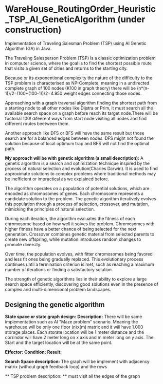 # WareHouse_RoutingOrder_Heuristic_TSP_AI_GeneticAlgorithm (under construction)
Implementation of Traveling Salesman Problem (TSP) using AI Genetic Algorithm (GA) in Java.

The Traveling Salesperson Problem (TSP) is a classic optimization problem in computer science, where the goal is to find the shortest possible route that visits a given set of cities and returns to the starting city.

  Because or its exponentional complexity the nature of the difficulty to the TSP problem is characterised as NP-Complete, meaning in a undirected complete graph of 100 nodes (K100 in graph theory) there will be (n*(n-1))/2=(100*(100-1))/2=4.950 weight edges connecting those nodes.

  Approaching with a  graph traversal algorithm finding the shortest path from a starting node to all other nodes like Dijstra or Prim, it must search all the available search space on a graph before reach its target node.There will be fuctorial 100! difeerent ways from start node visiting all nodes and find different routes beetween them.
  
  Another approach like DFS or BFS will have the same result but those search are for a balanced edges between nodes. DFS might not found the solution because of local optimum trap and BFS will not find the optimal path.

 **My approach will be with genetic algorithm (a small description):**
A genetic algorithm is a search and optimization technique inspired by the process of natural selection and evolution(Charles Darwin). It is used to find approximate solutions to complex problems where traditional methods may be inefficient or impractical as we explained before.

  The algorithm operates on a population of potential solutions, which are encoded as chromosomes of genes. Each chromosome represents a candidate solution to the problem. The genetic algorithm iteratively evolves this population through a process of selection, crossover, and mutation, mimicking the principles of natural selection.

  During each iteration, the algorithm evaluates the fitness of each chromosome based on how well it solves the problem. Chromosomes with higher fitness have a better chance of being selected for the next generation. Crossover combines genetic material from selected parents to create new offspring, while mutation introduces random changes to promote diversity.
  
  Over time, the population evolves, with fitter chromosomes being favored and less fit ones being gradually replaced. This evolutionary process continues until a termination criterion is met, such as reaching a maximum number of iterations or finding a satisfactory solution.
  
  The strength of genetic algorithms lies in their ability to explore a large search space efficiently, discovering good solutions even in the presence of complex and multi-dimensional problem landscapes.

## Designing the genetic algorithm
**State space or state graph design:**
**Description:** There will be same implementation such as AI "Maze problem" scenario. Meaning the warehouse will be only one floor (n)x(m) matrix and it will have 1.000 storage places. Each storate location will be 1 meter distance and the corrindor will have 2 meter long on x axis and m meter long on y axis. The Start and the target location will be at the same point.

**Effector:**
**Condition:** 
**Result:**

**Search Space description:**
The graph will be implement with adjacency matrix (without graph feedback loop) and the rows 


** TSP problem description: **
must visit all the edges of the graph
